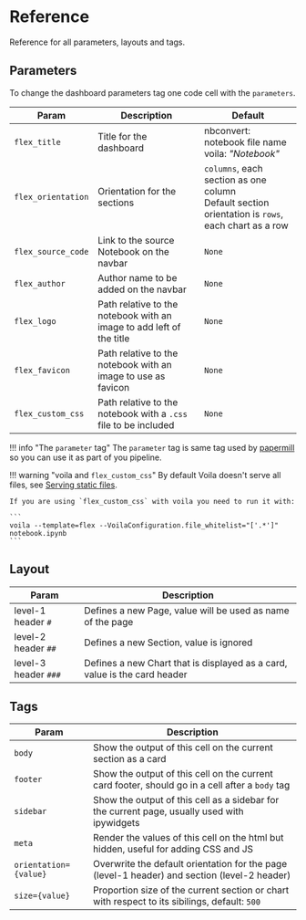 # Reference

Reference for all parameters, layouts and tags.

## Parameters

To change the dashboard parameters tag one code cell with the `parameters`.

| Param | Description | Default |
|---|---|---|
| `flex_title` | Title for the dashboard | nbconvert: notebook file name<br>voila: *"Notebook"* |
| `flex_orientation` | Orientation for the sections | `columns`, each section as one column<br>Default section orientation is `rows`, each chart as a row |
| `flex_source_code` | Link to the source Notebook on the navbar | `None` |
| `flex_author` | Author name to be added on the navbar | `None` |
| `flex_logo` | Path relative to the notebook with an image to add left of the title | `None` |
| `flex_favicon` | Path relative to the notebook with an image to use as favicon | `None` |
| `flex_custom_css` | Path relative to the notebook with a `.css` file to be included | `None` |

!!! info "The `parameter` tag"
    The `parameter` tag is same tag used by [papermill](https://github.com/nteract/papermill) so you can use it as part of you pipeline.

!!! warning "voila and `flex_custom_css`"
    By default Voila doesn't serve all files, see [Serving static files](https://voila.readthedocs.io/en/latest/customize.html#serving-static-files).

    If you are using `flex_custom_css` with voila you need to run it with:

    ```
    voila --template=flex --VoilaConfiguration.file_whitelist="['.*']" notebook.ipynb
    ```

## Layout

| Param | Description |
|---|---|
| level-1 header `#` | Defines a new Page, value will be used as name of the page |
| level-2 header `##` | Defines a new Section, value is ignored |
| level-3 header `###` | Defines a new Chart that is displayed as a card, value is the card header |

## Tags

| Param | Description |
|---|---|
| `body` | Show the output of this cell on the current section as a card |
| `footer` | Show the output of this cell on the current card footer, should go in a cell after a `body` tag |
| `sidebar` | Show the output of this cell as a sidebar for the current page, usually used with ipywidgets |
| `meta` | Render the values of this cell on the html but hidden, useful for adding CSS and JS |
| `orientation={value}` | Overwrite the default orientation for the page (level-1 header) and section (level-2 header) |
| `size={value}` | Proportion size of the current section or chart with respect to its sibilings, default: `500` |

